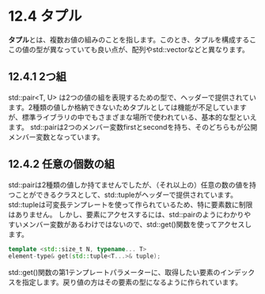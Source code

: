 # 12.4 タプル
**タプル**とは、複数お値の組みのことを指します。このとき、タプルを構成するここの値の型が異なっていても良い点が、配列やstd::vectorなどと異なります。

## 12.4.1 2つ組
std::pair<T, U> は2つの値の組を表現するための型で、<utility>ヘッダーで提供されています。2種類の値しか格納できないためタプルとしては機能が不足していますが、標準ライブラリの中でもさまざまな場所で使われている、基本的な型といえます。
std::pairは2つのメンバー変数firstとsecondを持ち、そのどちらもが公開メンバー変数となっています。

## 12.4.2 任意の個数の組
std::pairは2種類の値しか持てませんでしたが、（それ以上の）任意の数の値を持つことができるクラスとして、std::tupleが<typle>ヘッダーで提供されています。std::tupleは可変長テンプレートを使って作られているため、特に要素数に制限はありません。
しかし、要素にアクセスするには、std::pairのようにわかりやすいメンバー変数があるわけではないので、std::get()関数を使ってアクセスします。
```C++
template <std::size_t N, typename... T>
element-type& get(std::tuple<T...>& tuple);
```

std::get()関数の第1テンプレートパラメーターに、取得したい要素のインデックスを指定します。戻り値の方はその要素の型になるように作られています。
